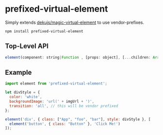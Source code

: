 # prefixed-virtual-element

Simply extends [dekujs/magic-virtual-element](https://github.com/dekujs/magic-virtual-element) to use vendor-prefixes.

```
npm install prefixed-virtual-element
```

## Top-Level API

```js
element(component: string|Function , [props: object], [...children: Array]): Component
```

## Example
```js
import element from 'prefixed-virtual-element';

let divStyle = {
  color: 'white',
  backgroundImage: 'url(' + imgUrl + ')',
  transition: 'all', // this will be vendor prefixed
};

element('div', { class: ["App", "foo", "bar"], style: divStyle }, [
  element('button', { class: "Button" }, 'Click Me!')
]);
```
